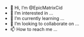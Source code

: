 - 👋 Hi, I’m @EpicMatrixCid
- 👀 I’m interested in ...
- 🌱 I’m currently learning ...
- 💞️ I’m looking to collaborate on ...
- 📫 How to reach me ...

<!---
EpicMatrixCid/EpicMatrixCid is a ✨ special ✨ repository because its `README.md` (this file) appears on your GitHub profile.
You can click the Preview link to take a look at your changes.
--->
